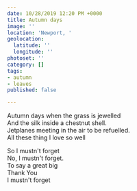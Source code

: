 ```yaml
---
date: 10/28/2019 12:20 PM +0000
title: Autumn days
image: ''
location: 'Newport, '
geolocation:
  latitude: ''
  longitude: ''
photoset: ''
category: []
tags:
- autumn
- leaves
published: false

---
```

Autumn days when the grass is jewelled   
And the silk inside a chestnut shell.   
Jetplanes meeting in the air to be refuelled.   
All these thing I love so well   

So I mustn't forget   
No, I mustn't forget.   
To say a great big   
Thank You   
I mustn't forget   